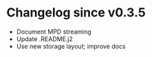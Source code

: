 # Changelog since v0.3.5
- Document MPD streaming 
- Update .README.j2 
- Use new storage layout; improve docs 
